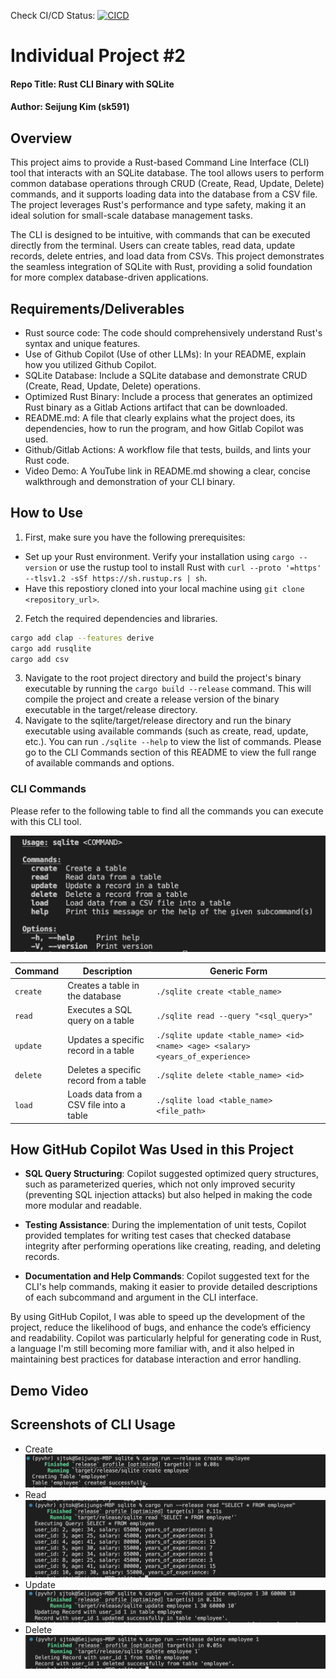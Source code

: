 Check CI/CD Status:
[![CICD](https://github.com/nogibjj/kim_seijung_individual_project2/actions/workflows/cicd.yml/badge.svg)](https://github.com/nogibjj/kim_seijung_individual_project2/actions/workflows/cicd.yml)

# Individual Project #2
#### Repo Title: Rust CLI Binary with SQLite
#### Author: Seijung Kim (sk591)

## Overview
This project aims to provide a Rust-based Command Line Interface (CLI) tool that interacts with an SQLite database. The tool allows users to perform common database operations through CRUD (Create, Read, Update, Delete) commands, and it supports loading data into the database from a CSV file. The project leverages Rust's performance and type safety, making it an ideal solution for small-scale database management tasks.

The CLI is designed to be intuitive, with commands that can be executed directly from the terminal. Users can create tables, read data, update records, delete entries, and load data from CSVs. This project demonstrates the seamless integration of SQLite with Rust, providing a solid foundation for more complex database-driven applications.

## Requirements/Deliverables
* Rust source code: The code should comprehensively understand Rust's syntax and unique features.
* Use of Github Copilot (Use of other LLMs): In your README, explain how you utilized Github Copilot.
* SQLite Database: Include a SQLite database and demonstrate CRUD (Create, Read, Update, Delete) operations.
* Optimized Rust Binary: Include a process that generates an optimized Rust binary as a Gitlab Actions artifact that can be downloaded.
* README.md: A file that clearly explains what the project does, its dependencies, how to run the program, and how Gitlab Copilot was used.
* Github/Gitlab Actions: A workflow file that tests, builds, and lints your Rust code.
* Video Demo: A YouTube link in README.md showing a clear, concise walkthrough and demonstration of your CLI binary.

## How to Use

1. First, make sure you have the following prerequisites:
* Set up your Rust environment. Verify your installation using `cargo --version` or use the rustup tool to install Rust with `curl --proto '=https' --tlsv1.2 -sSf https://sh.rustup.rs | sh`.
* Have this repostiory cloned into your local machine using `git clone <repository_url>`.
2. Fetch the required dependencies and libraries.

```bash
cargo add clap --features derive
cargo add rusqlite
cargo add csv
```

3. Navigate to the root project directory and build the project's binary executable by running the `cargo build --release` command. This will compile the project and create a release version of the binary executable in the target/release directory.
4. Navigate to the sqlite/target/release directory and run the binary executable using available commands (such as create, read, update, etc.). You can run `./sqlite --help` to view the list of commands. Please go to the CLI Commands section of this README to view the full range of available commands and options.

### CLI Commands
Please refer to the following table to find all the commands you can execute with this CLI tool.

![Alt text](commands.png)

| **Command** | **Description** | **Generic Form** |
|-------------|-----------------|------------------|
| `create`    | Creates a table in the database | `./sqlite create <table_name>` |
| `read`      | Executes a SQL query on a table | `./sqlite read --query "<sql_query>"` |
| `update`    | Updates a specific record in a table | `./sqlite update <table_name> <id> <name> <age> <salary> <years_of_experience>` |
| `delete`    | Deletes a specific record from a table | `./sqlite delete <table_name> <id>` |
| `load`      | Loads data from a CSV file into a table | `./sqlite load <table_name> <file_path>` |


## How GitHub Copilot Was Used in this Project

- **SQL Query Structuring**: Copilot suggested optimized query structures, such as parameterized queries, which not only improved security (preventing SQL injection attacks) but also helped in making the code more modular and readable.

- **Testing Assistance**: During the implementation of unit tests, Copilot provided templates for writing test cases that checked database integrity after performing operations like creating, reading, and deleting records.

- **Documentation and Help Commands**: Copilot suggested text for the CLI's help commands, making it easier to provide detailed descriptions of each subcommand and argument in the CLI interface.

By using GitHub Copilot, I was able to speed up the development of the project, reduce the likelihood of bugs, and enhance the code’s efficiency and readability. Copilot was particularly helpful for generating code in Rust, a language I'm still becoming more familiar with, and it also helped in maintaining best practices for database interaction and error handling.


## Demo Video


## Screenshots of CLI Usage
* Create
![Alt text](create.png)
* Read
![Alt text](read.png)
* Update
![Alt text](update.png)
* Delete
![Alt text](delete.png)